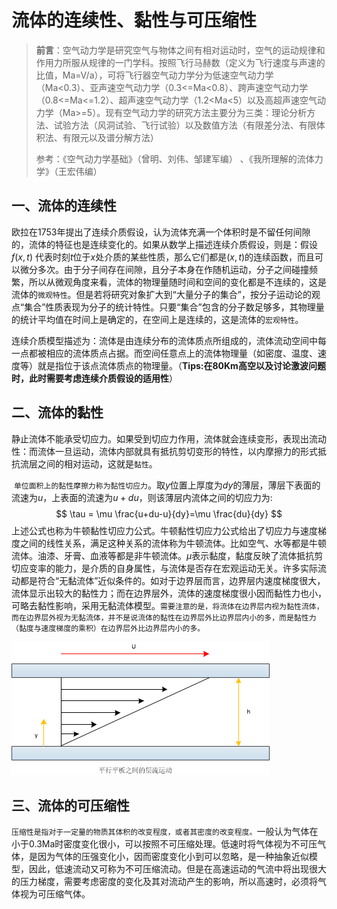 #  流体的连续性、黏性与可压缩性

>**前言**：空气动力学是研究空气与物体之间有相对运动时，空气的运动规律和作用力所服从规律的一门学科。按照飞行马赫数（定义为飞行速度与声速的比值，Ma=V/a），可将飞行器空气动力学分为低速空气动力学（Ma<0.3）、亚声速空气动力学（0.3<=Ma<0.8）、跨声速空气动力学（0.8<=Ma<=1.2）、超声速空气动力学（1.2<Ma<5）以及高超声速空气动力学（Ma>=5）。现有空气动力学的研究方法主要分为三类：理论分析方法、试验方法（风洞试验、飞行试验）以及数值方法（有限差分法、有限体积法、有限元以及谱分解方法）
>
>参考：《空气动力学基础》（曾明、刘伟、邹建军编） 、《我所理解的流体力学》（王宏伟编） 

## 一、流体的连续性

​		欧拉在1753年提出了连续介质假设，认为流体充满一个体积时是不留任何间隙的，流体的特征也是连续变化的。如果从数学上描述连续介质假设，则是：假设$f(x,t)$ 代表时刻$t$位于$x$处介质的某些性质，那么它们都是$(x,t)$的连续函数，而且可以微分多次。由于分子间存在间隙，且分子本身在作随机运动，分子之间碰撞频繁，所以从微观角度来看，流体的物理量随时间和空间的变化都是不连续的，这是流体的`微观特性`。但是若将研究对象扩大到“大量分子的集合”，按分子运动论的观点“集合”性质表现为分子的统计特性。只要“集合”包含的分子数足够多，其物理量的统计平均值在时间上是确定的，在空间上是连续的，这是流体的`宏观特性`。

​		 连续介质模型描述为：流体是由连续分布的流体质点所组成的，流体流动空间中每一点都被相应的流体质点占据。而空间任意点上的流体物理量（如密度、温度、速度等）就是指位于该点流体质点的物理量。（**Tips:在80Km高空以及讨论激波问题时，此时需要考虑连续介质假设的适用性**）

## 二、流体的黏性

​	静止流体不能承受切应力。如果受到切应力作用，流体就会连续变形，表现出流动性：而流体一旦运动，流体内部就具有抵抗剪切变形的特性，以内摩擦力的形式抵抗流层之间的相对运动，这就是`黏性`。

​	`单位面积上的黏性摩擦力称为黏性切应力`。取$y$位置上厚度为$dy$的薄层，薄层下表面的流速为$u$，上表面的流速为$u+du$，则该薄层内流体之间的切应力为:
$$
\tau = \mu \frac{u+du-u}{dy}=\mu \frac{du}{dy}
$$
上述公式也称为牛顿黏性切应力公式。牛顿黏性切应力公式给出了切应力与速度梯度之间的线性关系，满足这种关系的流体称为牛顿流体。比如空气、水等都是牛顿流体。油漆、牙膏、血液等都是非牛顿流体。$\mu$表示黏度，黏度反映了流体抵抗剪切应变率的能力，是介质的自身属性，与流体是否存在宏观运动无关。许多实际流动都是符合“无黏流体”近似条件的。如对于边界层而言，边界层内速度梯度很大，流体显示出较大的黏性力；而在边界层外，流体的速度梯度很小因而黏性力也小，可略去黏性影响，采用无黏流体模型。`需要注意的是，将流体在边界层内视为黏性流体，而在边界层外视为无黏流体，并不是说流体的黏性在边界层外比边界层内小的多，而是黏性力（黏度与速度梯度的乘积）在边界层外比边界层内小的多。`

![viscosity](../images/viscosity.png)

## 三、流体的可压缩性

​	`压缩性是指对于一定量的物质其体积的改变程度，或者其密度的改变程度。`一般认为气体在小于0.3Ma时密度变化很小，可以按照不可压缩处理。低速时将气体视为不可压气体，是因为气体的压强变化小，因而密度变化小到可以忽略，是一种抽象近似模型，因此，低速流动又可称为不可压缩流动。但是在高速运动的气流中将出现很大的压力梯度，需要考虑密度的变化及其对流动产生的影响，所以高速时，必须将气体视为可压缩气体。

